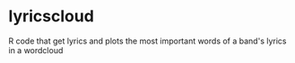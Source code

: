 # lyricscloud
R code that get lyrics and plots the most important words of a band's lyrics in a wordcloud
